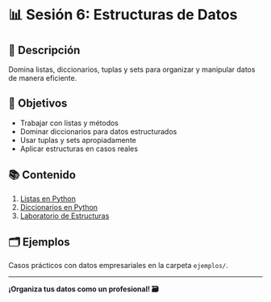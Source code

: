 # 📊 Sesión 6: Estructuras de Datos

## 📖 Descripción
Domina listas, diccionarios, tuplas y sets para organizar y manipular datos de manera eficiente.

## 🎯 Objetivos
- Trabajar con listas y métodos
- Dominar diccionarios para datos estructurados  
- Usar tuplas y sets apropiadamente
- Aplicar estructuras en casos reales

## 📚 Contenido
1. [Listas en Python](01_Listas_Python.ipynb)
2. [Diccionarios en Python](02_Diccionarios_Python.ipynb)
3. [Laboratorio de Estructuras](03_Laboratorio_Estructuras.ipynb)

## 🗂️ Ejemplos
Casos prácticos con datos empresariales en la carpeta `ejemplos/`.

---
**¡Organiza tus datos como un profesional! 🗃️**